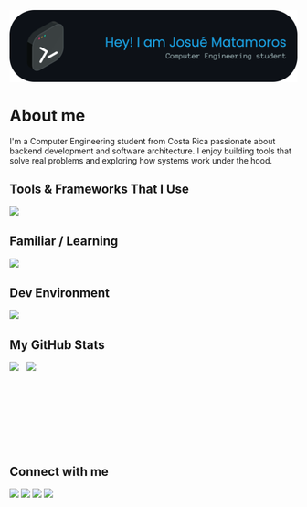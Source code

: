 <p align="center">
  <img src="img/header.png" alt="Josué Matamoros Header" width="840">
</p>

# About me
I'm a Computer Engineering student from Costa Rica passionate about backend development and software architecture.
I enjoy building tools that solve real problems and exploring how systems work under the hood.

## Tools & Frameworks That I Use
<img src="https://skillicons.dev/icons?i=python,java,js,ts,html,css,tailwind,react,vue,nextjs,vite,nodejs,figma,mysql,postgres,md,r,latex&perline=9" />

## Familiar / Learning
<img src="https://skillicons.dev/icons?i=c,cpp,cs,go,rust,angular,unity" />

## Dev Environment
<img src="https://skillicons.dev/icons?i=apple,vscode,idea,pycharm,git,github,notion" />

## My GitHub Stats

<div align="left">
  <img
    src="https://github-readme-streak-stats.herokuapp.com/?user=JosueMatamoros&theme=meta-dark&hide_border=false"
    height="150"
    style="display: inline-block; vertical-align: top;"
  />
  <img
    src="https://github-readme-stats.vercel.app/api/top-langs?username=JosueMatamoros&layout=compact&langs_count=6&theme=meta-dark&hide_border=false"
    height="150"
    style="display: inline-block; vertical-align: top; margin-left: 10px;"
  />
</div>


## Connect with me
<a href="https://www.instagram.com/jmatamoros_/" target="_blank"><img src="https://skillicons.dev/icons?i=instagram" height="48" /></a>
<a><img src="https://skillicons.dev/icons?i=linkedin" height="48" /></a>
<a href="mailto:1002matamoros@gmail.com" target="_blank"><img src="https://skillicons.dev/icons?i=gmail" height="48" /></a>
<a href="https://discordapp.com/users/matamoros_" target="_blank"><img src="https://skillicons.dev/icons?i=discord" height="48" /></a>
